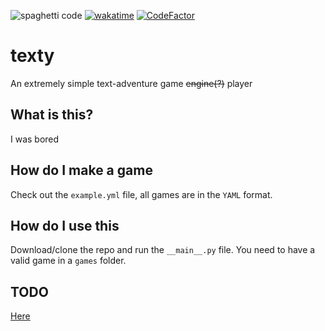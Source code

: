 ![spaghetti code](https://img.shields.io/badge/spaghetti%20code-certified-success) [![wakatime](https://wakatime.com/badge/user/17178fab-a33c-430f-a764-7b3f26c7b966/project/cd3b8d2e-460d-4a8f-952b-dc3c1b869158.svg)](https://wakatime.com/badge/user/17178fab-a33c-430f-a764-7b3f26c7b966/project/cd3b8d2e-460d-4a8f-952b-dc3c1b869158) [![CodeFactor](https://www.codefactor.io/repository/github/hernikplays/texty/badge)](https://www.codefactor.io/repository/github/hernikplays/texty)
# texty 
An extremely simple text-adventure game ~~engine(?)~~ player 

## What is this?
I was bored

## How do I make a game
Check out the `example.yml` file, all games are in the `YAML` format.

## How do I use this
Download/clone the repo and run the `__main__.py` file. You need to have a valid game in a `games` folder.

## TODO
[Here](https://github.com/hernikplays/texty/projects/1)
